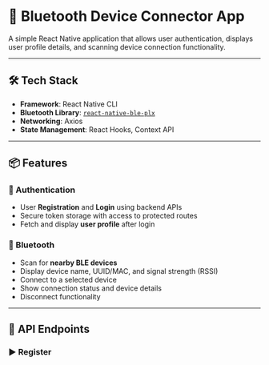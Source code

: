 # 📲 Bluetooth Device Connector App

A simple React Native application that allows user authentication, displays user profile details, and  scanning device connection functionality.

---

## 🛠 Tech Stack

- **Framework**: React Native CLI
- **Bluetooth Library**: [`react-native-ble-plx`](https://github.com/dotintent/react-native-ble-plx)
- **Networking**: Axios
- **State Management**: React Hooks, Context API

---

## 📦 Features

### 🔐 Authentication

- User **Registration** and **Login** using backend APIs
- Secure token storage with access to protected routes
- Fetch and display **user profile** after login

### 📡 Bluetooth

- Scan for **nearby BLE devices**
- Display device name, UUID/MAC, and signal strength (RSSI)
- Connect to a selected device
- Show connection status and device details
- Disconnect functionality

---

## 🔗 API Endpoints

### ▶ Register

